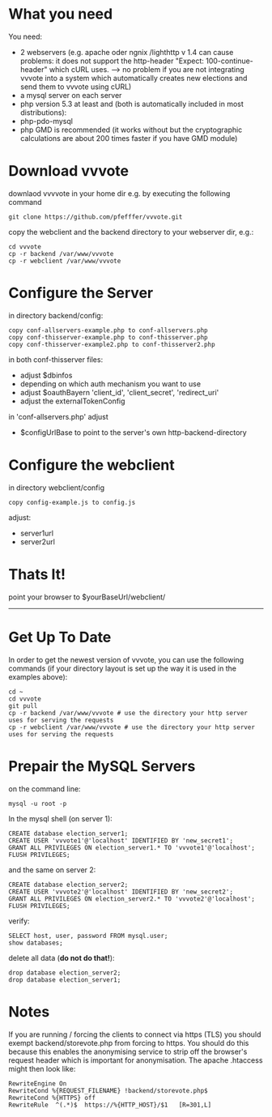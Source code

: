 What you need
=============
You need:

* 2 webservers (e.g. apache oder ngnix /lighthttp v 1.4 can cause problems: it does not support the http-header "Expect: 100-continue-header" which cURL uses. --> no problem if you are not integrating vvvote into a system which automatically creates new elections and send them to vvvote using cURL)
* a mysql server on each server
* php version 5.3 at least and (both is automatically included in most distributions):
 * php-pdo-mysql
 * php GMD is recommended (it works without but the cryptographic calculations are about 200 times faster if you have GMD module)

Download vvvote
===============
downlaod vvvvote in your home dir e.g. by executing the following command

	git clone https://github.com/pfefffer/vvvote.git
 
copy the webclient and the backend directory to your webserver dir, e.g.:

	cd vvvote
	cp -r backend /var/www/vvvote
	cp -r webclient /var/www/vvvote
 
Configure the Server
====================

in directory backend/config:

	copy conf-allservers-example.php to conf-allservers.php
	copy conf-thisserver-example.php to conf-thisserver.php
	copy conf-thisserver-example2.php to conf-thisserver2.php

in both conf-thisserver files:

* adjust $dbinfos 
* depending on which auth mechanism you want to use
 * adjust $oauthBayern 'client_id', 'client_secret', 'redirect_uri'
 * adjust the externalTokenConfig


in 'conf-allservers.php' adjust

* $configUrlBase to point to the server's own http-backend-directory


Configure the webclient
=======================

in directory webclient/config

	copy config-example.js to config.js

adjust:

* server1url
* server2url

Thats It!
=========
point your browser to 
$yourBaseUrl/webclient/


-----------------

Get Up To Date
==============

In order to get the newest version of vvvote, you can use the following commands (if your directory layout is set up the way it is used in the examples above): 

	cd ~
	cd vvvote
	git pull
	cp -r backend /var/www/vvvote # use the directory your http server uses for serving the requests
	cp -r webclient /var/www/vvvote # use the directory your http server uses for serving the requests


Prepair the MySQL Servers
=========================

on the command line:

	mysql -u root -p

In the mysql shell (on server 1):

	CREATE database election_server1;
	CREATE USER 'vvvote1'@'localhost' IDENTIFIED BY 'new_secret1';
	GRANT ALL PRIVILEGES ON election_server1.* TO 'vvvote1'@'localhost';
	FLUSH PRIVILEGES;

and the same on server 2:

	CREATE database election_server2;
	CREATE USER 'vvvote2'@'localhost' IDENTIFIED BY 'new_secret2';
	GRANT ALL PRIVILEGES ON election_server2.* TO 'vvvote2'@'localhost';
	FLUSH PRIVILEGES;

verify:

	SELECT host, user, password FROM mysql.user;
	show databases;

delete all data (__do not do that!__):

	drop database election_server2;
	drop database election_server1;
	
Notes
=====	
If you are running / forcing the clients to connect via https (TLS) you should exempt backend/storevote.php from forcing to https. 
You should do this because this enables the anonymising service to strip off the browser's request header which is important for anonymisation.
The apache .htaccess might then look like:

	RewriteEngine On
	RewriteCond %{REQUEST_FILENAME} !backend/storevote.php$
	RewriteCond %{HTTPS} off
	RewriteRule  ^(.*)$  https://%{HTTP_HOST}/$1   [R=301,L] 